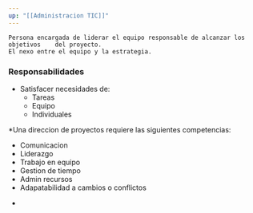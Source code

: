 ```yaml
---
up: "[[Administracion TIC]]"
---
```

	Persona encargada de liderar el equipo responsable de alcanzar los objetivos    del proyecto.
	El nexo entre el equipo y la estrategia.


### Responsabilidades
- Satisfacer necesidades de:
	- Tareas
	- Equipo
	- Individuales

*Una direccion de proyectos requiere las siguientes competencias:
- Comunicacion
- Liderazgo
- Trabajo en equipo
- Gestion de tiempo
- Admin recursos
- Adapatabilidad a cambios o conflictos
*